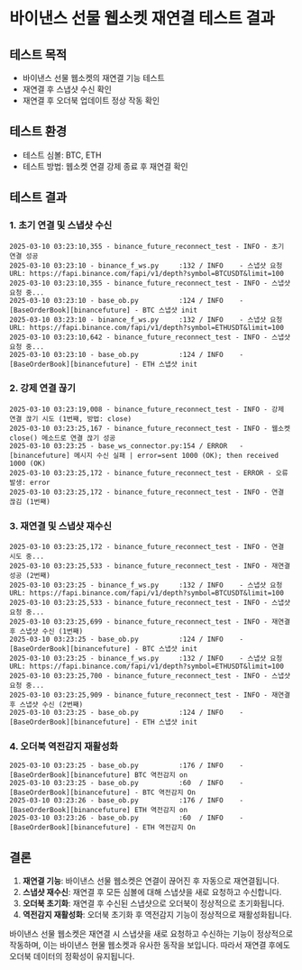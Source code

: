 # 바이낸스 선물 웹소켓 재연결 테스트 결과

## 테스트 목적
- 바이낸스 선물 웹소켓의 재연결 기능 테스트
- 재연결 후 스냅샷 수신 확인
- 재연결 후 오더북 업데이트 정상 작동 확인

## 테스트 환경
- 테스트 심볼: BTC, ETH
- 테스트 방법: 웹소켓 연결 강제 종료 후 재연결 확인

## 테스트 결과

### 1. 초기 연결 및 스냅샷 수신
```
2025-03-10 03:23:10,355 - binance_future_reconnect_test - INFO - 초기 연결 성공
2025-03-10 03:23:10 - binance_f_ws.py     :132 / INFO    - 스냅샷 요청 URL: https://fapi.binance.com/fapi/v1/depth?symbol=BTCUSDT&limit=100
2025-03-10 03:23:10,355 - binance_future_reconnect_test - INFO - 스냅샷 요청 중...
2025-03-10 03:23:10 - base_ob.py          :124 / INFO    - [BaseOrderBook][binancefuture] - BTC 스냅샷 init
2025-03-10 03:23:10 - binance_f_ws.py     :132 / INFO    - 스냅샷 요청 URL: https://fapi.binance.com/fapi/v1/depth?symbol=ETHUSDT&limit=100
2025-03-10 03:23:10,642 - binance_future_reconnect_test - INFO - 스냅샷 요청 중...
2025-03-10 03:23:10 - base_ob.py          :124 / INFO    - [BaseOrderBook][binancefuture] - ETH 스냅샷 init
```

### 2. 강제 연결 끊기
```
2025-03-10 03:23:19,008 - binance_future_reconnect_test - INFO - 강제 연결 끊기 시도 (1번째, 방법: close)
2025-03-10 03:23:25,167 - binance_future_reconnect_test - INFO - 웹소켓 close() 메소드로 연결 끊기 성공
2025-03-10 03:23:25 - base_ws_connector.py:154 / ERROR   - [binancefuture] 메시지 수신 실패 | error=sent 1000 (OK); then received 1000 (OK)
2025-03-10 03:23:25,172 - binance_future_reconnect_test - ERROR - 오류 발생: error
2025-03-10 03:23:25,172 - binance_future_reconnect_test - INFO - 연결 끊김 (1번째)
```

### 3. 재연결 및 스냅샷 재수신
```
2025-03-10 03:23:25,172 - binance_future_reconnect_test - INFO - 연결 시도 중...
2025-03-10 03:23:25,533 - binance_future_reconnect_test - INFO - 재연결 성공 (2번째)
2025-03-10 03:23:25 - binance_f_ws.py     :132 / INFO    - 스냅샷 요청 URL: https://fapi.binance.com/fapi/v1/depth?symbol=BTCUSDT&limit=100
2025-03-10 03:23:25,533 - binance_future_reconnect_test - INFO - 스냅샷 요청 중...
2025-03-10 03:23:25,699 - binance_future_reconnect_test - INFO - 재연결 후 스냅샷 수신 (1번째)
2025-03-10 03:23:25 - base_ob.py          :124 / INFO    - [BaseOrderBook][binancefuture] - BTC 스냅샷 init
2025-03-10 03:23:25 - binance_f_ws.py     :132 / INFO    - 스냅샷 요청 URL: https://fapi.binance.com/fapi/v1/depth?symbol=ETHUSDT&limit=100
2025-03-10 03:23:25,700 - binance_future_reconnect_test - INFO - 스냅샷 요청 중...
2025-03-10 03:23:25,909 - binance_future_reconnect_test - INFO - 재연결 후 스냅샷 수신 (2번째)
2025-03-10 03:23:25 - base_ob.py          :124 / INFO    - [BaseOrderBook][binancefuture] - ETH 스냅샷 init
```

### 4. 오더북 역전감지 재활성화
```
2025-03-10 03:23:25 - base_ob.py          :176 / INFO    - [BaseOrderBook][binancefuture] BTC 역전감지 on
2025-03-10 03:23:25 - base_ob.py          :60  / INFO    - [BaseOrderBook][binancefuture] - BTC 역전감지 On
2025-03-10 03:23:26 - base_ob.py          :176 / INFO    - [BaseOrderBook][binancefuture] ETH 역전감지 on
2025-03-10 03:23:26 - base_ob.py          :60  / INFO    - [BaseOrderBook][binancefuture] - ETH 역전감지 On
```

## 결론
1. **재연결 기능**: 바이낸스 선물 웹소켓은 연결이 끊어진 후 자동으로 재연결됩니다.
2. **스냅샷 재수신**: 재연결 후 모든 심볼에 대해 스냅샷을 새로 요청하고 수신합니다.
3. **오더북 초기화**: 재연결 후 수신된 스냅샷으로 오더북이 정상적으로 초기화됩니다.
4. **역전감지 재활성화**: 오더북 초기화 후 역전감지 기능이 정상적으로 재활성화됩니다.

바이낸스 선물 웹소켓은 재연결 시 스냅샷을 새로 요청하고 수신하는 기능이 정상적으로 작동하며, 이는 바이낸스 현물 웹소켓과 유사한 동작을 보입니다. 따라서 재연결 후에도 오더북 데이터의 정확성이 유지됩니다. 